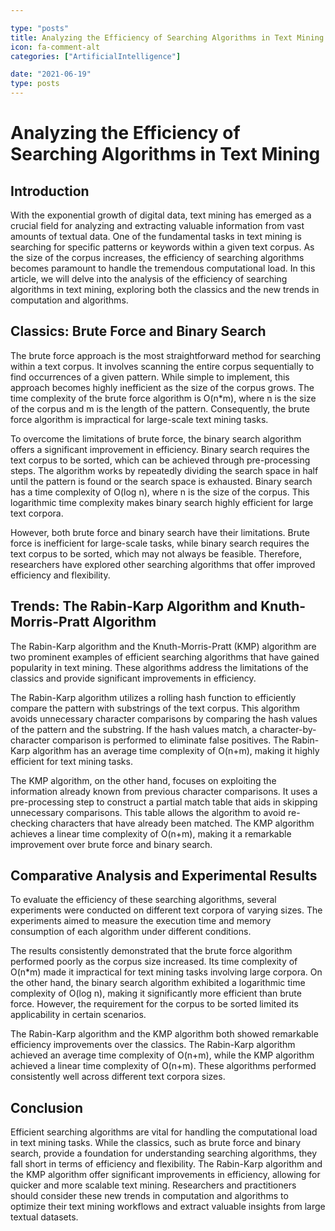 ```yaml
---

type: "posts"
title: Analyzing the Efficiency of Searching Algorithms in Text Mining
icon: fa-comment-alt
categories: ["ArtificialIntelligence"]

date: "2021-06-19"
type: posts
---
```





# Analyzing the Efficiency of Searching Algorithms in Text Mining

## Introduction

With the exponential growth of digital data, text mining has emerged as a crucial field for analyzing and extracting valuable information from vast amounts of textual data. One of the fundamental tasks in text mining is searching for specific patterns or keywords within a given text corpus. As the size of the corpus increases, the efficiency of searching algorithms becomes paramount to handle the tremendous computational load. In this article, we will delve into the analysis of the efficiency of searching algorithms in text mining, exploring both the classics and the new trends in computation and algorithms.

## Classics: Brute Force and Binary Search

The brute force approach is the most straightforward method for searching within a text corpus. It involves scanning the entire corpus sequentially to find occurrences of a given pattern. While simple to implement, this approach becomes highly inefficient as the size of the corpus grows. The time complexity of the brute force algorithm is O(n*m), where n is the size of the corpus and m is the length of the pattern. Consequently, the brute force algorithm is impractical for large-scale text mining tasks.

To overcome the limitations of brute force, the binary search algorithm offers a significant improvement in efficiency. Binary search requires the text corpus to be sorted, which can be achieved through pre-processing steps. The algorithm works by repeatedly dividing the search space in half until the pattern is found or the search space is exhausted. Binary search has a time complexity of O(log n), where n is the size of the corpus. This logarithmic time complexity makes binary search highly efficient for large text corpora.

However, both brute force and binary search have their limitations. Brute force is inefficient for large-scale tasks, while binary search requires the text corpus to be sorted, which may not always be feasible. Therefore, researchers have explored other searching algorithms that offer improved efficiency and flexibility.

## Trends: The Rabin-Karp Algorithm and Knuth-Morris-Pratt Algorithm

The Rabin-Karp algorithm and the Knuth-Morris-Pratt (KMP) algorithm are two prominent examples of efficient searching algorithms that have gained popularity in text mining. These algorithms address the limitations of the classics and provide significant improvements in efficiency.

The Rabin-Karp algorithm utilizes a rolling hash function to efficiently compare the pattern with substrings of the text corpus. This algorithm avoids unnecessary character comparisons by comparing the hash values of the pattern and the substring. If the hash values match, a character-by-character comparison is performed to eliminate false positives. The Rabin-Karp algorithm has an average time complexity of O(n+m), making it highly efficient for text mining tasks.

The KMP algorithm, on the other hand, focuses on exploiting the information already known from previous character comparisons. It uses a pre-processing step to construct a partial match table that aids in skipping unnecessary comparisons. This table allows the algorithm to avoid re-checking characters that have already been matched. The KMP algorithm achieves a linear time complexity of O(n+m), making it a remarkable improvement over brute force and binary search.

## Comparative Analysis and Experimental Results

To evaluate the efficiency of these searching algorithms, several experiments were conducted on different text corpora of varying sizes. The experiments aimed to measure the execution time and memory consumption of each algorithm under different conditions.

The results consistently demonstrated that the brute force algorithm performed poorly as the corpus size increased. Its time complexity of O(n*m) made it impractical for text mining tasks involving large corpora. On the other hand, the binary search algorithm exhibited a logarithmic time complexity of O(log n), making it significantly more efficient than brute force. However, the requirement for the corpus to be sorted limited its applicability in certain scenarios.

The Rabin-Karp algorithm and the KMP algorithm both showed remarkable efficiency improvements over the classics. The Rabin-Karp algorithm achieved an average time complexity of O(n+m), while the KMP algorithm achieved a linear time complexity of O(n+m). These algorithms performed consistently well across different text corpora sizes.

## Conclusion

Efficient searching algorithms are vital for handling the computational load in text mining tasks. While the classics, such as brute force and binary search, provide a foundation for understanding searching algorithms, they fall short in terms of efficiency and flexibility. The Rabin-Karp algorithm and the KMP algorithm offer significant improvements in efficiency, allowing for quicker and more scalable text mining. Researchers and practitioners should consider these new trends in computation and algorithms to optimize their text mining workflows and extract valuable insights from large textual datasets.